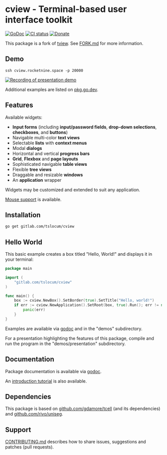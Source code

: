 # cview - Terminal-based user interface toolkit
[![GoDoc](https://gitlab.com/tslocum/godoc-static/-/raw/master/badge.svg)](https://docs.rocketnine.space/gitlab.com/tslocum/cview)
[![CI status](https://gitlab.com/tslocum/cview/badges/master/pipeline.svg)](https://gitlab.com/tslocum/cview/commits/master)
[![Donate](https://img.shields.io/liberapay/receives/rocketnine.space.svg?logo=liberapay)](https://liberapay.com/rocketnine.space)

This package is a fork of [tview](https://github.com/rivo/tview).
See [FORK.md](https://gitlab.com/tslocum/cview/blob/master/FORK.md) for more information.

## Demo

`ssh cview.rocketnine.space -p 20000`

[![Recording of presentation demo](https://gitlab.com/tslocum/cview/-/raw/master/cview.gif)](https://gitlab.com/tslocum/cview/tree/master/demos/presentation)

Additional examples are listed on [pkg.go.dev](https://pkg.go.dev/gitlab.com/tslocum/cview?tab=importedby).

## Features

Available widgets:

- __Input forms__ (including __input/password fields__, __drop-down selections__, __checkboxes__, and __buttons__)
- Navigable multi-color __text views__
- Selectable __lists__ with __context menus__
- Modal __dialogs__
- Horizontal and vertical __progress bars__
- __Grid__, __Flexbox__ and __page layouts__
- Sophisticated navigable __table views__
- Flexible __tree views__
- Draggable and resizable __windows__
- An __application__ wrapper

Widgets may be customized and extended to suit any application.

[Mouse support](https://docs.rocketnine.space/gitlab.com/tslocum/cview#hdr-Mouse_Support) is available.

## Installation

```bash
go get gitlab.com/tslocum/cview
```

## Hello World

This basic example creates a box titled "Hello, World!" and displays it in your terminal:

```go
package main

import (
	"gitlab.com/tslocum/cview"
)

func main() {
	box := cview.NewBox().SetBorder(true).SetTitle("Hello, world!")
	if err := cview.NewApplication().SetRoot(box, true).Run(); err != nil {
		panic(err)
	}
}
```

Examples are available via [godoc](https://docs.rocketnine.space/gitlab.com/tslocum/cview#pkg-examples)
and in the "demos" subdirectory.

For a presentation highlighting the features of this package, compile and run
the program in the "demos/presentation" subdirectory.

## Documentation

Package documentation is available via [godoc](https://docs.rocketnine.space/gitlab.com/tslocum/cview).

An [introduction tutorial](https://rocketnine.space/post/tview-and-you/) is also available.

## Dependencies

This package is based on [github.com/gdamore/tcell](https://github.com/gdamore/tcell)
(and its dependencies) and [github.com/rivo/uniseg](https://github.com/rivo/uniseg).

## Support

[CONTRIBUTING.md](https://gitlab.com/tslocum/cview/blob/master/CONTRIBUTING.md) describes how to share
issues, suggestions and patches (pull requests).
